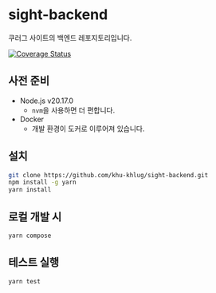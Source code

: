 # sight-backend

쿠러그 사이트의 백엔드 레포지토리입니다.

[![Coverage Status](https://coveralls.io/repos/github/khu-khlug/sight-backend/badge.svg?branch=main)](https://coveralls.io/github/khu-khlug/sight-backend?branch=main)

## 사전 준비

- Node.js v20.17.0
  - `nvm`을 사용하면 더 편합니다.
- Docker
  - 개발 환경이 도커로 이루어져 있습니다.

## 설치

```sh
git clone https://github.com/khu-khlug/sight-backend.git
npm install -g yarn
yarn install
```

## 로컬 개발 시

```sh
yarn compose
```

## 테스트 실행

```sh
yarn test
```
